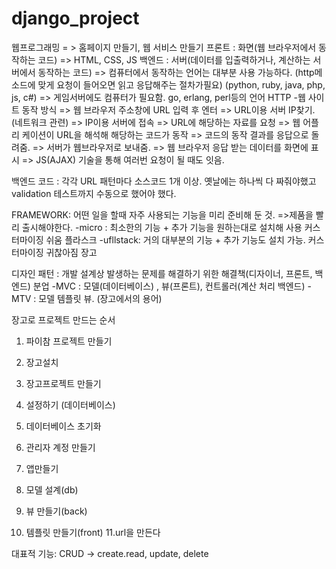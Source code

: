 # django_project


웹프로그래밍 = > 홈페이지 만들기, 웹 서비스 만들기
프론트 : 화면(웹 브라우저에서 동작하는 코드) => HTML, CSS, JS
백엔드 : 서버(데이터를 입출력하거나, 계산하는 서버에서 동작하는 코드)
	=> 컴퓨터에서 동작하는 언어는 대부분 사용 가능하다.
		(http메소드에 맞게 요청이 들어오면 읽고 응답해주는 절차가필요)	(python, ruby, java, php, js, c#)
	=> 게임서버에도 컴퓨터가 필요함. go, erlang, perl등의 언어
HTTP
-웹 사이트 동작 방식
=> 웹 브라우저 주소창에 URL 입력 후 엔터
=> URL이용 서버 IP찾기. (네트워크 관련)
=> IP이용 서버에 접속
=> URL에 해당하는 자료를 요청
=> 웹 어플리 케이션이 URL을 해석해 해당하는 코드가 동작
=> 코드의 동작 결과를 응답으로 돌려줌.
=> 서버가 웹브라우저로 보내줌.
=> 웹 브라우저 응답 받는 데이터를 화면에 표시
=> JS(AJAX) 기술을 통해 여러번 요청이 될 때도 잇음.

백엔드 코드 : 각각 URL 패턴마다 소스코드 1개 이상. 옛날에는 하나씩 다 짜줘야했고 validation 테스트까지 수동으로 했어야 했다.

FRAMEWORK: 어떤 일을 할때 자주 사용되는 기능을 미리 준비해 둔 것.
=>제품을 빨리 출시해야한다.
-micro : 최소한의 기능 + 추가 기능을 원하는대로 설치해 사용 커스터마이징 쉬움  플라스크
-ufllstack: 거의 대부분의 기능 + 추가 기능도 설치 가능.	커스터마이징 귀찮아짐 장고

디자인 패턴 : 개발 설계상 발생하는 문제를 해결하기 위한 해결책(디자이너, 프론트, 백엔드) 분업
-MVC : 모델(데이터베이스) , 뷰(프론트), 컨트롤러(계산 처리 백엔드)
-MTV : 모델 템플릿 뷰.  (장고에서의 용어)

장고로 프로젝트 만드는 순서
1. 파이참 프로젝트 만들기
2. 장고설치
3. 장고프로젝트 만들기
4. 설정하기 (데이터베이스)
5. 데이터베이스 초기화
6. 관리자 계정 만들기

7. 앱만들기
8. 모델 설계(db)
9. 뷰 만들기(back)
10. 템플릿 만들기(front)
11.url을 만든다

대표적 기능: CRUD -> create.read, update, delete
